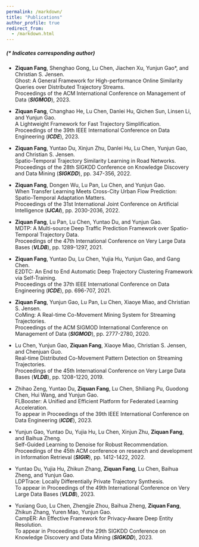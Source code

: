 ```yaml
---
permalink: /markdown/
title: "Publications"
author_profile: true
redirect_from: 
  - /markdown.html
---
```


##### (* Indicates corresponding author)

- **Ziquan Fang**, Shenghao Gong, Lu Chen, Jiachen Xu, Yunjun Gao*, and Christian S. Jensen.<br>
Ghost: A General Framework for High-performance Online Similarity Queries over Distributed Trajectory Streams.<br>
Proceedings of the ACM International Conference on Management of Data (***SIGMOD***), 2023.

- **Ziquan Fang**, Changhao He, Lu Chen, Danlei Hu, Qichen Sun, Linsen Li, and Yunjun Gao.<br> 
A Lightweight Framework for Fast Trajectory Simplification.<br> 
Proceedings of the 39th IEEE International Conference on Data Engineering (***ICDE***), 2023.

- **Ziquan Fang**, Yuntao Du, Xinjun Zhu, Danlei Hu, Lu Chen, Yunjun Gao, and Christian S. Jensen.<br>
Spatio-Temporal Trajectory Similarity Learning in Road Networks.<br>
Proceedings of the 28th SIGKDD Conference on Knowledge Discovery and Data Mining (***SIGKDD***), pp. 347-356, 2022. 
        
 - **Ziquan Fang**, Dongen Wu, Lu Pan, Lu Chen, and Yunjun Gao.<br> 
 When Transfer Learning Meets Cross-City Urban Flow Prediction: Spatio-Temporal Adaptation Matters.<br> 
 Proceedings of the 31st International Joint Conference on Artificial Intelligence (***IJCAI***), pp. 2030-2036, 2022. 
        
 - **Ziquan Fang**, Lu Pan, Lu Chen, Yuntao Du, and Yunjun Gao.<br> 
 MDTP: A Multi-source Deep Traffic Prediction Framework over Spatio-Temporal Trajectory Data.<br> 
 Proceedings of the 47th International Conference on Very Large Data Bases (***VLDB***), pp. 1289-1297, 2021.
        
 - **Ziquan Fang**, Yuntao Du, Lu Chen, Yujia Hu, Yunjun Gao, and Gang Chen.<br> 
 E2DTC: An End to End Automatic Deep Trajectory Clustering Framework via Self-Training.<br> 
 Proceedings of the 37th IEEE International Conference on Data Engineering (***ICDE***), pp. 696-707, 2021. 
        
 - **Ziquan Fang**, Yunjun Gao, Lu Pan, Lu Chen, Xiaoye Miao, and Christian S. Jensen.<br> 
 CoMing: A Real-time Co-Movement Mining System for Streaming Trajectories.<br> 
 Proceedings of the ACM SIGMOD International Conference on Management of Data (***SIGMOD***), pp. 2777-2780, 2020. 
        
 - Lu Chen, Yunjun Gao, **Ziquan Fang**, Xiaoye Miao, Christian S. Jensen, and Chenjuan Guo.<br> 
 Real-time Distributed Co-Movement Pattern Detection on Streaming Trajectories.<br> 
 Proceedings of the 45th International Conference on Very Large Data Bases (***VLDB***), pp. 1208-1220, 2019.
        
 - Zhihao Zeng, Yuntao Du, **Ziquan Fang**, Lu Chen, Shiliang Pu, Guodong Chen, Hui Wang, and Yunjun Gao.<br> 
 FLBooster: A Unified and Efficient Platform for Federated Learning Acceleration.<br> 
 To appear in Proceedings of the 39th IEEE International Conference on Data Engineering (***ICDE***), 2023. 
        
 - Yunjun Gao, Yuntao Du, Yujia Hu, Lu Chen, Xinjun Zhu, **Ziquan Fang**, and Baihua Zheng.<br> 
 Self-Guided Learning to Denoise for Robust Recommendation.<br> 
 Proceedings of the 45th ACM conference on research and development in Information Retrieval (***SIGIR***), pp. 1412-1422, 2022.
        
 - Yuntao Du, Yujia Hu, Zhikun Zhang, **Ziquan Fang**, Lu Chen, Baihua Zheng, and Yunjun Gao.<br> 
 LDPTrace: Locally Differentially Private Trajectory Synthesis.<br> 
 To appear in Proceedings of the 49th International Conference on Very Large Data Bases (***VLDB***), 2023.
        
 - Yuxiang Guo, Lu Chen, Zhengjie Zhou, Baihua Zheng, **Ziquan Fang**, Zhikun Zhang, Yuren Mao, Yunjun Gao.<br> 
 CampER: An Effective Framework for Privacy-Aware Deep Entity Resolution.<br> 
 To appear in Proceedings of the 29th SIGKDD Conference on Knowledge Discovery and Data Mining (***SIGKDD***), 2023.

